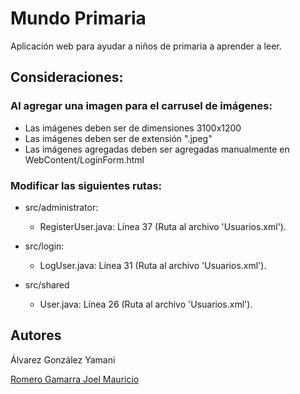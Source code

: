 # Mundo Primaria

Aplicación web para ayudar a niños de primaria a aprender a leer.

## Consideraciones:

### Al agregar una imagen para el carrusel de imágenes:

- Las imágenes deben ser de dimensiones 3100x1200
- Las imágenes deben ser de extensión ".jpeg"
- Las imágenes agregadas deben ser agregadas manualmente en WebContent/LoginForm.html

### Modificar las siguientes rutas:

- src/administrator:
  - RegisterUser.java: Línea 37 (Ruta al archivo 'Usuarios.xml').

- src/login:
  - LogUser.java: Línea 31 (Ruta al archivo 'Usuarios.xml').

- src/shared
  - User.java: Línea 26 (Ruta al archivo 'Usuarios.xml').

## Autores

Álvarez González Yamani

[Romero Gamarra Joel Mauricio](https://github.com/JoelRomero97)
